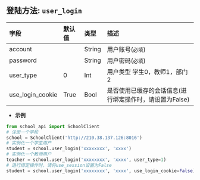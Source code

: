 ## 登陆方法: `user_login`

| 字段       | 默认值   |类型       |  描述       |
| :--------  | :-----  | :-----    | :----      |
| account    |         | String    | 用户账号(`必填`) |
| password   |         | String    | 用户密码(`必填`) |
| user_type  | 0       | Int       | 用户类型 学生0，教师1，部门2  |
| use_login_cookie | True    | Bool      | 是否使用已缓存的会话信息(进行绑定操作时，请设置为False)|

* **示例**

```python
from school_api import SchoolClient
# 注册一个学校
school = SchoolClient('http://210.38.137.126:8016')
# 实例化一个学生用户
student = school.user_login('xxxxxxxx', 'xxxx')
# 实例化一个教师用户
teacher = school.user_login('xxxxxxxx', 'xxxx', user_type=1)
# 进行绑定操作时，请将use_session设置为False
student = school.user_login('xxxxxxxx', 'xxxx', use_login_cookie=False)
```